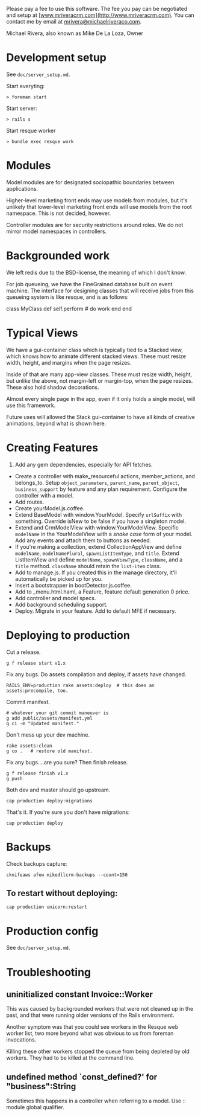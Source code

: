 
Please pay a fee to use this software. The fee you pay
can be negotiated and setup at [www.mriveracrm.com](http://www.mriveracrm.com).
You can contact me by email at mrivera@michaelriveraco.com.

Michael Rivera, also known as Mike De La Loza, Owner

# Development setup

See `doc/server_setup.md`.

Start everyting:

    > foreman start
    
Start server:

    > rails s

Start resque worker

    > bundle exec resque work

# Modules

Model modules are for designated sociopathic boundaries between
applications.

Higher-level marketing front ends may use models from modules, but
it's unlikely that lower-level marketing front ends will use models
from the root namespace. This is not decided, however.

Controller modules are for security restrictions around roles.  We do
not mirror model namespaces in controllers.

# Backgrounded work

We left redis due to the BSD-license, the meaning of which I don't
know.

For job queueing, we have the FineGrained database built
on event machine. The interface for designing classes
that will receive jobs from this queueing system is like
resque, and is as follows:

  class MyClass
    def self.perform
      # do work
    end
  end



# Typical Views

  We have a gui-container class which is typically tied to a Stacked view,
  which knows how to animate different stacked views. These must
  resize width, height, and margins when the page resizes.
  
  Inside of that are many app-view classes. These must resize width,
  height, but unlike the above, not margin-left or margin-top, when
  the page resizes. These also hold shadow decorations.
  
  Almost every single page in the app, even if it only holds a single model,
  will use this framework.
  
  Future uses will allowed the Stack gui-container to have all kinds
  of creative animations, beyond what is shown here.

# Creating Features

  1. Add any gem dependencies, especially for API fetches.
  - Create a controller with make_resourceful actions, member_actions, and belongs_to.
  Setup `object_parameters`, `parent_name`, `parent_object`, `business_support`
  by feature and any plan requirement. Configure the controller with a model.
  - Add routes.
  - Create yourModel.js.coffee.
  - Extend BaseModel with window.YourModel. Specify `urlSuffix`
  with something. Override isNew to be false if you have a singleton model.
  - Extend and CrmModelView with window.YourModelView. Specific `modelName`
  in the YourModelView with a *snake case* form of your model. Add any events
  and attach them to buttons as needed.
  - If you're making a collection, extend CollectionAppView and define
  `modelName`, `modelNamePlural`, `spawnListItemType`, and `title`.
  Extend ListItemView and define `modelName`, `spawnViewType`, `className`,
  and a `title` method. `className` should retain the `list-item` class.
  - Add to manage.js. If you created this in the manage directory,
  it'll automatically be picked up for you.
  - Insert a bootstrapper in bootDetector.js.coffee.
  - Add to _menu.html.haml, a Feature, feature default generation 0 price.
  - Add controller and model specs.
  - Add background scheduling support.
  - Deploy. Migrate in your feature. Add to default MFE if necessary.
    
# Deploying to production

Cut a release.

    g f release start v1.x

Fix any bugs. Do assets compilation and deploy, if assets have changed.
    
    RAILS_ENV=production rake assets:deploy  # this does an assets:precompile, too.

Commit manifest.

    # whatever your git commit maneuver is
    g add public/assets/manifest.yml
    g ci -m "Updated manifest."
    
Don't mess up your dev machine.

    rake assets:clean
    g co .   # restore old manifest.

Fix any bugs....are you sure? Then finish release.

    g f release finish v1.x
    g push
    
Both dev and master should go upstream.

    cap production deploy:migrations

That's it. If you're sure you don't have migrations:

    cap production deploy

# Backups

Check backups capture:

    cknifeaws afew mikedllcrm-backups --count=150 

## To restart without deploying:

    cap production unicorn:restart

# Production config

See `doc/server_setup.md`.

# Troubleshooting

## uninitialized constant Invoice::Worker

This was caused by backgrounded workers
that were not cleaned up in the past, and that
were running older versions of the Rails environment.

Another symptom was that you could see workers
in the Resque web worker list, two more beyond
what was obvious to us from foreman invocations.

Killing these other workers stopped the queue
from being depleted by old workers. They had
to be killed at the command line.

## undefined method `const_defined?' for "business":String

Sometimes this happens in a controller when referring
to a model. Use :: module global qualifier.
